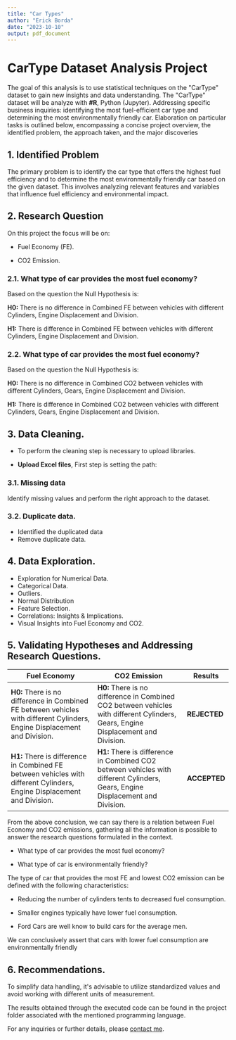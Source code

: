 ```yaml
---
title: "Car Types"
author: "Erick Borda"
date: "2023-10-10"
output: pdf_document
---
```


# CarType Dataset Analysis Project

The goal of this analysis is to use statistical techniques on the "CarType" dataset to gain new insights and data understanding. The "CarType" dataset will be analyze with **#R**, Python (Jupyter). Addressing specific business inquiries: identifying the most fuel-efficient car type and determining the most environmentally friendly car. Elaboration on particular tasks is outlined below, encompassing a concise project overview, the identified problem, the approach taken, and the major discoveries

## 1. Identified Problem

The primary problem is to identify the car type that offers the highest fuel efficiency and to determine the most environmentally friendly car based on the given dataset. This involves analyzing relevant features and variables that influence fuel efficiency and environmental impact.

## 2. Research Question

On this project the focus will be on:

-   Fuel Economy (FE).

-   CO2 Emission.

### 2.1. What type of car provides the most fuel economy?

Based on the question the Null Hypothesis is:

**H0:** There is no difference in Combined FE between vehicles with different Cylinders, Engine Displacement and Division.

**H1:** There is difference in Combined FE between vehicles with different Cylinders, Engine Displacement and Division.

### 2.2. What type of car provides the most fuel economy?

Based on the question the Null Hypothesis is:

**H0:** There is no difference in Combined CO2 between vehicles with different Cylinders, Gears, Engine Displacement and Division.

**H1:** There is difference in Combined CO2 between vehicles with different Cylinders, Gears, Engine Displacement and Division.

## 3. Data Cleaning.

* To perform the cleaning step is necessary to upload libraries.

* **Upload Excel files**, First step is setting the path:

### 3.1. Missing data

Identify missing values and perform the right approach to the dataset.

### 3.2. Duplicate data.

* Identified the duplicated data
* Remove duplicate data.

## 4. Data Exploration.

* Exploration for Numerical Data.
* Categorical Data.
* Outliers.
* Normal Distribution
* Feature Selection.
* Correlations: Insights & Implications.
* Visual Insights into Fuel Economy and CO2.


## 5. Validating Hypotheses and Addressing Research Questions.

| Fuel Economy                                                                                                               | CO2 Emission                                                                                                                       | Results      |
|---------------------------|---------------------------|------------------|
| **H0:** There is no difference in Combined FE between vehicles with different Cylinders, Engine Displacement and Division. | **H0:** There is no difference in Combined CO2 between vehicles with different Cylinders, Gears, Engine Displacement and Division. | **REJECTED** |
| **H1:** There is difference in Combined FE between vehicles with different Cylinders, Engine Displacement and Division.    | **H1:** There is difference in Combined CO2 between vehicles with different Cylinders, Gears, Engine Displacement and Division.    | **ACCEPTED** |

From the above conclusion, we can say there is a relation between Fuel Economy and CO2 emissions, gathering all the information is possible to answer the research questions formulated in the context.

-   What type of car provides the most fuel economy?

-   What type of car is environmentally friendly?

The type of car that provides the most FE and lowest CO2 emission can be defined with the following characteristics:

-   Reducing the number of cylinders tents to decreased fuel consumption.

-   Smaller engines typically have lower fuel consumption.

-   Ford Cars are well know to build cars for the average men.

We can conclusively assert that cars with lower fuel consumption are environmentally friendly

## 6. Recommendations.
To simplify data handling, it's advisable to utilize standardized values and avoid working with different units of measurement.

The results obtained through the executed code can be found in the project folder associated with the mentioned programming language.

For any inquiries or further details, please [contact me](mailto:erickborda96@.com).

